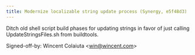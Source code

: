 ```yaml
---
title: Modernize localizable string update process (Synergy, e5f48d3)
---
```


Ditch old shell script build phases for updating strings in favor of just calling UpdateStringsFiles.sh from buildtools.

Signed-off-by: Wincent Colaiuta &lt;win@wincent.com&gt;
